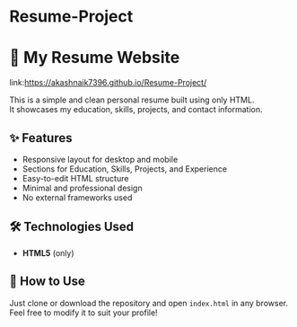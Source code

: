# Resume-Project
# 💼 My Resume Website
link:https://akashnaik7396.github.io/Resume-Project/

This is a simple and clean personal resume built using only HTML.  
It showcases my education, skills, projects, and contact information.

## ✨ Features

- Responsive layout for desktop and mobile
- Sections for Education, Skills, Projects, and Experience
- Easy-to-edit HTML structure
- Minimal and professional design
- No external frameworks used

## 🛠 Technologies Used

- **HTML5** (only)

## 🚀 How to Use

Just clone or download the repository and open `index.html` in any browser.
Feel free to modify it to suit your profile!

